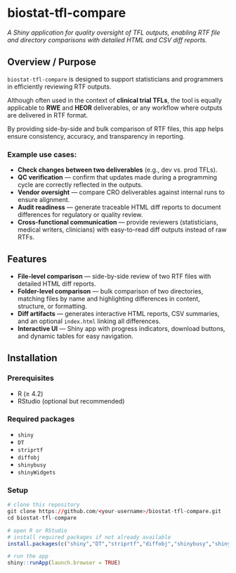 # biostat-tfl-compare  
*A Shiny application for quality oversight of TFL outputs, enabling RTF file and directory comparisons with detailed HTML and CSV diff reports.*  

## Overview / Purpose  

`biostat-tfl-compare` is designed to support statisticians and programmers in efficiently reviewing RTF outputs.  

Although often used in the context of **clinical trial TFLs**, the tool is equally applicable to **RWE** and **HEOR** deliverables, or any workflow where outputs are delivered in RTF format.  

By providing side-by-side and bulk comparison of RTF files, this app helps ensure consistency, accuracy, and transparency in reporting.  

### Example use cases:  
- **Check changes between two deliverables** (e.g., dev vs. prod TFLs).  
- **QC verification** — confirm that updates made during a programming cycle are correctly reflected in the outputs.  
- **Vendor oversight** — compare CRO deliverables against internal runs to ensure alignment.  
- **Audit readiness** — generate traceable HTML diff reports to document differences for regulatory or quality review.  
- **Cross-functional communication** — provide reviewers (statisticians, medical writers, clinicians) with easy-to-read diff outputs instead of raw RTFs.

## Features  

- **File-level comparison** — side-by-side review of two RTF files with detailed HTML diff reports.  
- **Folder-level comparison** — bulk comparison of two directories, matching files by name and highlighting differences in content, structure, or formatting.  
- **Diff artifacts** — generates interactive HTML reports, CSV summaries, and an optional `index.html` linking all differences.  
- **Interactive UI** — Shiny app with progress indicators, download buttons, and dynamic tables for easy navigation.  

## Installation  

### Prerequisites  
- R (≥ 4.2)  
- RStudio (optional but recommended)  

### Required packages  
- `shiny`  
- `DT`  
- `striprtf`  
- `diffobj`  
- `shinybusy`  
- `shinyWidgets`  

### Setup  
```r
# clone this repository
git clone https://github.com/<your-username>/biostat-tfl-compare.git
cd biostat-tfl-compare

# open R or RStudio
# install required packages if not already available
install.packages(c("shiny","DT","striprtf","diffobj","shinybusy","shinyWidgets"))

# run the app
shiny::runApp(launch.browser = TRUE)

